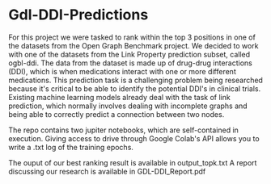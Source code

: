 # Gdl-DDI-Predictions
For this project we were tasked to rank within the top 3 positions
in one of the datasets from the Open Graph Benchmark project.
We decided to work with one of the datasets from the Link Property prediction subset,
called  ogbl-ddi. The data from the dataset is made up of drug-drug interactions (DDI),
which is when medications interact with one or more different medications.
This prediction task is a challenging problem being researched because it's critical to
be able to identify the potential DDI's in clinical trials. Existing machine learning models
already deal with the task of link prediction, which normally involves dealing with incomplete
graphs and being able to correctly predict a connection between two nodes.

The repo contains two jupiter notebooks, which are self-contained in execution.
Giving access to drive through Google Colab's API allows you to write a .txt log of the training epochs.

The ouput of our best ranking result is available in output_topk.txt
A report discussing our research is available in GDL-DDI_Report.pdf
